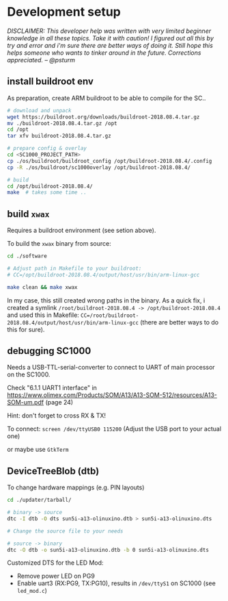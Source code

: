 # Development setup

_DISCLAIMER: This developer help was written with very limited beginner knowledge in all these topics. Take it with caution!_
_I figured out all this by try and error and i'm sure there are better ways of doing it. Still hope this helps someone who wants to tinker around in the future. Corrections appreciated. – @psturm_


## install buildroot env

As preparation, create ARM buildroot to be able to compile for the SC..

```sh
# download and unpack
wget https://buildroot.org/downloads/buildroot-2018.08.4.tar.gz
mv ./buildroot-2018.08.4.tar.gz /opt
cd /opt
tar xfv buildroot-2018.08.4.tar.gz

# prepare config & overlay
cd <SC1000_PROJECT_PATH>
cp ./os/buildroot/buildroot_config /opt/buildroot-2018.08.4/.config
cp -R ./os/buildroot/sc1000overlay /opt/buildroot-2018.08.4/

# build
cd /opt/buildroot-2018.08.4/
make  # takes some time ..
```


## build `xwax`

Requires a buildroot environment (see setion above).

To build the `xwax` binary from source:

```sh
cd ./software

# Adjust path in Makefile to your buildroot:
# CC=/opt/buildroot-2018.08.4/output/host/usr/bin/arm-linux-gcc

make clean && make xwax
```

In my case, this still created wrong paths in the binary. As a quick fix, i created a symlink `/root/buildroot-2018.08.4 -> /opt/buildroot-2018.08.4` and used this in Makefile: `CC=/root/buildroot-2018.08.4/output/host/usr/bin/arm-linux-gcc` (there are better ways to do this for sure).


## debugging SC1000

Needs a USB-TTL-serial-converter to connect to UART of main processor on the SC1000.

Check "6.1.1 UART1 interface" in https://www.olimex.com/Products/SOM/A13/A13-SOM-512/resources/A13-SOM-um.pdf (page 24)

Hint: don't forget to cross RX & TX!

To connect:
`screen /dev/ttyUSB0 115200` (Adjust the USB port to your actual one)

or maybe use `GtkTerm` 


## DeviceTreeBlob (dtb)

To change hardware mappings (e.g. PIN layouts)

```sh
cd ./updater/tarball/

# binary -> source
dtc -I dtb -O dts sun5i-a13-olinuxino.dtb > sun5i-a13-olinuxino.dts

# Change the source file to your needs

# source -> binary
dtc -O dtb -o sun5i-a13-olinuxino.dtb -b 0 sun5i-a13-olinuxino.dts
```



Customized DTS for the LED Mod:
* Remove power LED on PG9
* Enable uart3 (RX:PG9, TX:PG10), results in `/dev/ttyS1` on SC1000 (see `led_mod.c`)
